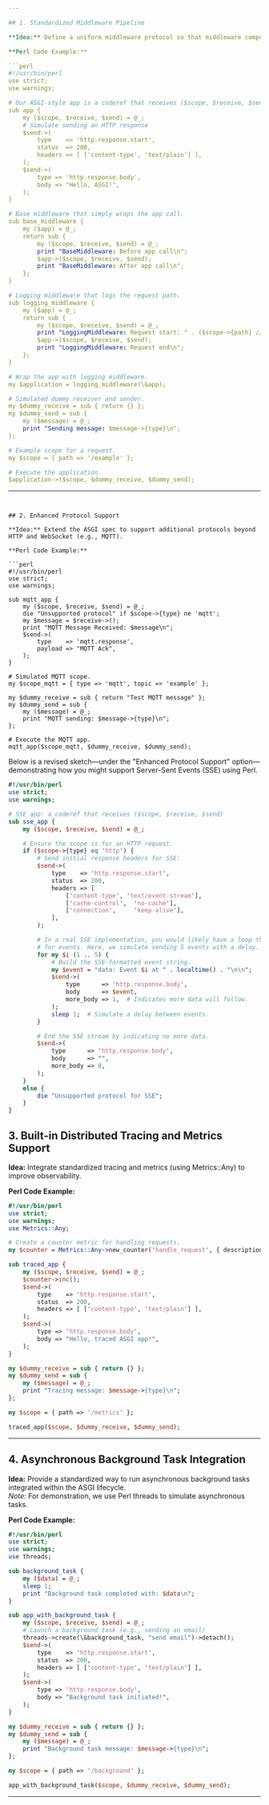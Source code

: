 ```yaml
---

## 1. Standardized Middleware Pipeline

**Idea:** Define a uniform middleware protocol so that middleware components can be chained together consistently.

**Perl Code Example:**

```perl
#!/usr/bin/perl
use strict;
use warnings;

# Our ASGI-style app is a coderef that receives ($scope, $receive, $send)
sub app {
    my ($scope, $receive, $send) = @_;
    # Simulate sending an HTTP response
    $send->(
        type    => 'http.response.start',
        status  => 200,
        headers => [ ['content-type', 'text/plain'] ],
    );
    $send->(
        type => 'http.response.body',
        body => "Hello, ASGI!",
    );
}

# Base middleware that simply wraps the app call.
sub base_middleware {
    my ($app) = @_;
    return sub {
        my ($scope, $receive, $send) = @_;
        print "BaseMiddleware: Before app call\n";
        $app->($scope, $receive, $send);
        print "BaseMiddleware: After app call\n";
    };
}

# Logging middleware that logs the request path.
sub logging_middleware {
    my ($app) = @_;
    return sub {
        my ($scope, $receive, $send) = @_;
        print "LoggingMiddleware: Request start: " . ($scope->{path} // '') . "\n";
        $app->($scope, $receive, $send);
        print "LoggingMiddleware: Request end\n";
    };
}

# Wrap the app with logging middleware.
my $application = logging_middleware(\&app);

# Simulated dummy receiver and sender.
my $dummy_receive = sub { return {} };
my $dummy_send = sub {
    my ($message) = @_;
    print "Sending message: $message->{type}\n";
};

# Example scope for a request.
my $scope = { path => '/example' };

# Execute the application.
$application->($scope, $dummy_receive, $dummy_send);
```

---
```


## 2. Enhanced Protocol Support

**Idea:** Extend the ASGI spec to support additional protocols beyond HTTP and WebSocket (e.g., MQTT).

**Perl Code Example:**

```perl
#!/usr/bin/perl
use strict;
use warnings;

sub mqtt_app {
    my ($scope, $receive, $send) = @_;
    die "Unsupported protocol" if $scope->{type} ne 'mqtt';
    my $message = $receive->();
    print "MQTT Message Received: $message\n";
    $send->(
        type    => 'mqtt.response',
        payload => "MQTT Ack",
    );
}

# Simulated MQTT scope.
my $scope_mqtt = { type => 'mqtt', topic => 'example' };

my $dummy_receive = sub { return "Test MQTT message" };
my $dummy_send = sub {
    my ($message) = @_;
    print "MQTT sending: $message->{type}\n";
};

# Execute the MQTT app.
mqtt_app($scope_mqtt, $dummy_receive, $dummy_send);
```

Below is a revised sketch—under the "Enhanced Protocol Support" option—demonstrating how you might support Server-Sent Events (SSE) using Perl.

```perl
#!/usr/bin/perl
use strict;
use warnings;

# SSE app: a coderef that receives ($scope, $receive, $send)
sub sse_app {
    my ($scope, $receive, $send) = @_;

    # Ensure the scope is for an HTTP request.
    if ($scope->{type} eq 'http') {
        # Send initial response headers for SSE:
        $send->(
            type    => 'http.response.start',
            status  => 200,
            headers => [
                ['content-type', 'text/event-stream'],
                ['cache-control',  'no-cache'],
                ['connection',     'keep-alive'],
            ],
        );

        # In a real SSE implementation, you would likely have a loop that waits
        # for events. Here, we simulate sending 5 events with a delay.
        for my $i (1 .. 5) {
            # Build the SSE-formatted event string.
            my $event = "data: Event $i at " . localtime() . "\n\n";
            $send->(
                type      => 'http.response.body',
                body      => $event,
                more_body => 1,  # Indicates more data will follow.
            );
            sleep 1;  # Simulate a delay between events.
        }

        # End the SSE stream by indicating no more data.
        $send->(
            type      => 'http.response.body',
            body      => "",
            more_body => 0,
        );
    }
    else {
        die "Unsupported protocol for SSE";
    }
}

```

## 3. Built-in Distributed Tracing and Metrics Support

**Idea:** Integrate standardized tracing and metrics (using Metrics::Any) to improve observability.

**Perl Code Example:**

```perl
#!/usr/bin/perl
use strict;
use warnings;
use Metrics::Any;

# Create a counter metric for handling requests.
my $counter = Metrics::Any->new_counter('handle_request', { description => 'Handle request counter' });

sub traced_app {
    my ($scope, $receive, $send) = @_;
    $counter->inc();
    $send->(
        type    => 'http.response.start',
        status  => 200,
        headers => [ ['content-type', 'text/plain'] ],
    );
    $send->(
        type => 'http.response.body',
        body => "Hello, traced ASGI app!",
    );
}

my $dummy_receive = sub { return {} };
my $dummy_send = sub {
    my ($message) = @_;
    print "Tracing message: $message->{type}\n";
};

my $scope = { path => '/metrics' };

traced_app($scope, $dummy_receive, $dummy_send);
```
---

## 4. Asynchronous Background Task Integration

**Idea:** Provide a standardized way to run asynchronous background tasks integrated within the ASGI lifecycle.  
*Note:* For demonstration, we use Perl threads to simulate asynchronous tasks.

**Perl Code Example:**

```perl
#!/usr/bin/perl
use strict;
use warnings;
use threads;

sub background_task {
    my ($data) = @_;
    sleep 1;
    print "Background task completed with: $data\n";
}

sub app_with_background_task {
    my ($scope, $receive, $send) = @_;
    # Launch a background task (e.g., sending an email)
    threads->create(\&background_task, "send email")->detach();
    $send->(
        type    => 'http.response.start',
        status  => 200,
        headers => [ ['content-type', 'text/plain'] ],
    );
    $send->(
        type => 'http.response.body',
        body => "Background task initiated!",
    );
}

my $dummy_receive = sub { return {} };
my $dummy_send = sub {
    my ($message) = @_;
    print "Background task message: $message->{type}\n";
};

my $scope = { path => '/background' };

app_with_background_task($scope, $dummy_receive, $dummy_send);
```

---
